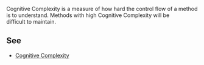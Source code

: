 
Cognitive Complexity is a measure of how hard the control flow of a method is to understand. Methods with high Cognitive Complexity will be<br>difficult to maintain.

## See

- [Cognitive Complexity](https://redirect.sonarsource.com/doc/cognitive-complexity.html)

